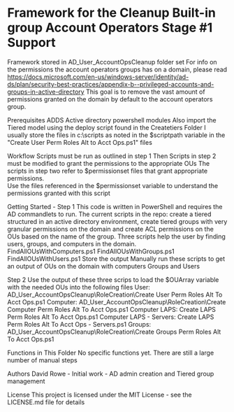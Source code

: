 # Framework for the Cleanup Built-in group Account Operators Stage #1 Support
Framework stored in AD_User_AccountOpsCleanup folder set
For info on the permissions the account operators groups has on a domain, please read https://docs.microsoft.com/en-us/windows-server/identity/ad-ds/plan/security-best-practices/appendix-b--privileged-accounts-and-groups-in-active-directory
This goal is to remove the vast amount of permissions granted on the domain by default to the account operators group.

Prerequisites
ADDS
Active directory powershell modules
Also import the Tiered model using the deploy script found in the Createtiers Folder
I usually store the files in c:\scripts as noted in the $scriptpath variable in the "Create User Perm Roles Alt to Acct Ops.ps1" files

Workflow
Scripts must be run as outlined in step 1
Then Scripts in step 2 must be modified to grant the permissions to the appropriate OUs
The scripts in step two refer to $permissionset files that grant appropriate permissions.  
Use the files referenced in the $permissionset variable to understand the permissions granted with this script

Getting Started - Step 1
This code is written in PowerShell and requires the AD commandlets to run.  The current scripts in the repo: create a tiered structured in an active directory environment, create tiered groups with very granular permissions on the domain and create ACL permissions on the OUs based on the name of the group.
Three scripts help the user by finding users, groups, and computers in the domain.  
FindAllOUsWithComputers.ps1
FindAllOUsWithGroups.ps1
FindAllOUsWithUsers.ps1
Store the output
Manually run these scripts to get an output of OUs on the domain with computers Groups and Users

Step 2
Use the output of these three scrips to load the $OUArray variable with the needed OUs into the following files
User: AD_User_AccountOpsCleanup\RoleCreation\Create User Perm Roles Alt To Acct Ops.ps1
Computer: AD_User_AccountOpsCleanup\RoleCreation\Create Computer Perm Roles Alt To Acct Ops.ps1
	Computer LAPS: Create LAPS Perm Roles Alt To Acct Ops.ps1
	Computer LAPS - Servers: Create LAPS Perm Roles Alt To Acct Ops - Servers.ps1
Groups: AD_User_AccountOpsCleanup\RoleCreation\Create Groups Perm Roles Alt To Acct Ops.ps1

Functions in This Folder
No specific functions yet. There are still a large number of manual steps

Authors
David Rowe - Initial work - AD admin creation and Tiered group management


License
This project is licensed under the MIT License - see the LICENSE.md file for details


